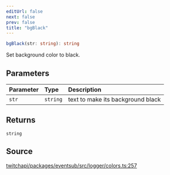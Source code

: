 ```yaml
---
editUrl: false
next: false
prev: false
title: "bgBlack"
---
```


```ts
bgBlack(str: string): string
```

Set background color to black.

## Parameters

| Parameter | Type | Description |
| :------ | :------ | :------ |
| `str` | `string` | text to make its background black |

## Returns

`string`

## Source

[twitchapi/packages/eventsub/src/logger/colors.ts:257](https://github.com/pablornc/twitchapi//blob/b274026/packages/eventsub/src/logger/colors.ts#L257)
